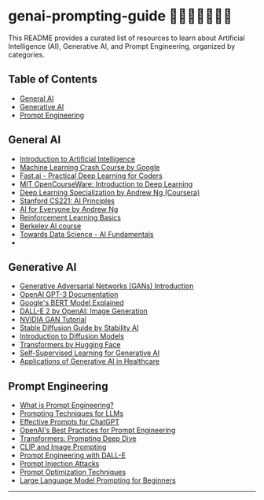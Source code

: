 # genai-prompting-guide 🤖🦾👩‍🚀🧑🏻‍💻
This README provides a curated list of resources to learn about Artificial Intelligence (AI), Generative AI, and Prompt Engineering, organized by categories.

## Table of Contents
- [General AI](#general-ai)
- [Generative AI](#generative-ai)
- [Prompt Engineering](#prompt-engineering)

## General AI
- [Introduction to Artificial Intelligence][0]
- [Machine Learning Crash Course by Google][1]
- [Fast.ai - Practical Deep Learning for Coders][2]
- [MIT OpenCourseWare: Introduction to Deep Learning][3]
- [Deep Learning Specialization by Andrew Ng (Coursera)][4]
- [Stanford CS221: AI Principles][5]
- [AI for Everyone by Andrew Ng][6]
- [Reinforcement Learning Basics][7]
- [Berkeley AI course][8]
- [Towards Data Science - AI Fundamentals][9]
- 

## Generative AI
- [Generative Adversarial Networks (GANs) Introduction][10]
- [OpenAI GPT-3 Documentation][11]
- [Google's BERT Model Explained][12]
- [DALL-E 2 by OpenAI: Image Generation][13]
- [NVIDIA GAN Tutorial][14]
- [Stable Diffusion Guide by Stability AI][15]
- [Introduction to Diffusion Models][16]
- [Transformers by Hugging Face][17]
- [Self-Supervised Learning for Generative AI][18]
- [Applications of Generative AI in Healthcare][19]

## Prompt Engineering
- [What is Prompt Engineering?][20]
- [Prompting Techniques for LLMs][21]
- [Effective Prompts for ChatGPT][22]
- [OpenAI's Best Practices for Prompt Engineering][23]
- [Transformers: Prompting Deep Dive][24]
- [CLIP and Image Prompting][25]
- [Prompt Engineering with DALL-E][26]
- [Prompt Injection Attacks][27]
- [Prompt Optimization Techniques][28]
- [Large Language Model Prompting for Beginners][29]

---

[0]: https://www.ibm.com/cloud/learn/what-is-artificial-intelligence
[1]: https://developers.google.com/machine-learning/crash-course
[2]: https://www.fast.ai/
[3]: https://ocw.mit.edu/courses/electrical-engineering-and-computer-science/6-883-introduction-to-deep-learning-january-iap-2019/
[4]: https://www.coursera.org/specializations/deep-learning
[5]: https://web.stanford.edu/class/cs221/
[6]: https://www.coursera.org/learn/ai-for-everyone
[7]: https://www.udacity.com/course/reinforcement-learning--ud600
[8]: https://inst.eecs.berkeley.edu/~cs188/
[9]: https://towardsdatascience.com/ai-101-1be03f5e3942
[10]: https://www.ibm.com/blog/generative-adversarial-networks-gans/
[11]: https://beta.openai.com/docs/guides/gpt
[12]: https://ai.googleblog.com/2018/11/open-sourcing-bert-state-of-art-pre.html
[13]: https://openai.com/dall-e-2
[14]: https://developer.nvidia.com/blog/an-introductory-generative-adversarial-networks-tutorial/
[15]: https://stability.ai/research/stable-diffusion
[16]: https://huggingface.co/blog/diffusion-models
[17]: https://huggingface.co/transformers/
[18]: https://lilianweng.github.io/lil-log/2021/03/21/self-supervised-learning.html
[19]: https://healthcare-in-europe.com/en/news/generative-ai-in-medicine.html
[20]: https://www.prompting.io/
[21]: https://huggingface.co/docs/transformers/prompting
[22]: https://help.openai.com/en/articles/6825453-using-chatgpt-effective-prompting
[23]: https://beta.openai.com/docs/guides/prompting
[24]: https://huggingface.co/transformers/model_doc/transformers.html
[25]: https://openai.com/blog/clip/
[26]: https://medium.com/dall-e-2-prompt-engineering
[27]: https://www.oreilly.com/library/view/prompt-injection-attacks/
[28]: https://www.promptingtechniques.com/
[29]: https://ai.google/prompting-for-beginners
